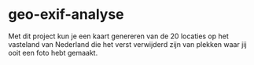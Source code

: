 # geo-exif-analyse
Met dit project kun je een kaart genereren van de 20 locaties op het vasteland van Nederland die het verst verwijderd zijn van plekken waar jij ooit een foto hebt gemaakt.
